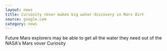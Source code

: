 ```yaml
---
layout: news
title: Curiosity rover makes big water discovery in Mars dirt
source: google.com
category: news
---
```


Future Mars explorers may be able to get all the water they need out of the
NASA's Mars vover Curiosity